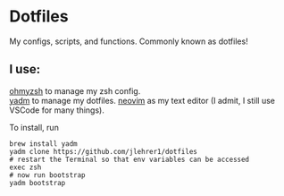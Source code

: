 # Dotfiles
My configs, scripts, and functions. Commonly known as dotfiles!

## I use:
[ohmyzsh](https://github.com/ohmyzsh/ohmyzsh) to manage my zsh config.  
[yadm](https://github.com/TheLocehiliosan/yadm) to manage my dotfiles.
[neovim](https://github.com/neovim/neovim) as my text editor (I admit, I still use VSCode for many things).

To install, run
```shell
brew install yadm
yadm clone https://github.com/jlehrer1/dotfiles
# restart the Terminal so that env variables can be accessed
exec zsh
# now run bootstrap
yadm bootstrap
```



